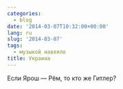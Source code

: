 ```yaml
---
categories:
  - blog
date: '2014-03-07T10:32:00+00:00'
lang: ru
slug: '2014-03-07'
tags:
  - музыкой навеяло
title: Украина
---
```



Если Ярош — Рём, то кто же Гитлер?